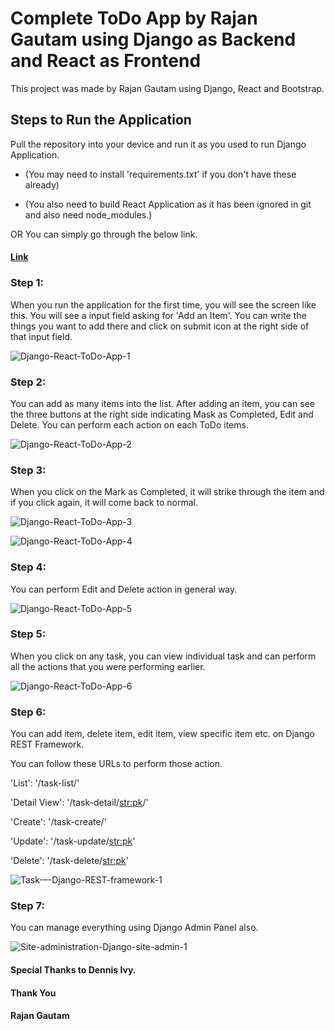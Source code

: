 # Complete ToDo App by Rajan Gautam using Django as Backend and React as Frontend

This project was made by Rajan Gautam using Django, React and Bootstrap.

## Steps to Run the Application

Pull the repository into your device and run it as you used to run Django Application.

-   (You may need to install 'requirements.txt' if you don't have these already)

-   (You also need to build React Application as it has been ignored in git and also need node_modules.)

OR You can simply go through the below link.

#### [Link](https://rgautam320-todo.herokuapp.com)

### Step 1:

When you run the application for the first time, you will see the screen like this. You will see a input field asking for 'Add an Item'. You can write the things you want to add there and click on submit icon at the right side of that input field.

![Django-React-ToDo-App-1](https://user-images.githubusercontent.com/71542496/117533030-0ed50300-b008-11eb-92ae-1ba00bc2471d.png)

### Step 2:

You can add as many items into the list. After adding an item, you can see the three buttons at the right side indicating Mask as Completed, Edit and Delete. You can perform each action on each ToDo items.

![Django-React-ToDo-App-2](https://user-images.githubusercontent.com/71542496/117566343-d3076f80-b0d3-11eb-9392-f75937f57ee0.png)

### Step 3:

When you click on the Mark as Completed, it will strike through the item and if you click again, it will come back to normal.

![Django-React-ToDo-App-3](https://user-images.githubusercontent.com/71542496/117566407-1bbf2880-b0d4-11eb-9597-bd44f39d6f90.png)

![Django-React-ToDo-App-4](https://user-images.githubusercontent.com/71542496/117566414-24affa00-b0d4-11eb-9410-484bec48e2f7.png)

### Step 4:

You can perform Edit and Delete action in general way.

![Django-React-ToDo-App-5](https://user-images.githubusercontent.com/71542496/117566445-4ad59a00-b0d4-11eb-89ee-18e915a5a8df.png)

### Step 5:

When you click on any task, you can view individual task and can perform all the actions that you were performing earlier.

![Django-React-ToDo-App-6](https://user-images.githubusercontent.com/71542496/117566506-925c2600-b0d4-11eb-963a-2b5e9299c8e4.png)

### Step 6:

You can add item, delete item, edit item, view specific item etc. on Django REST Framework.

You can follow these URLs to perform those action.

'List': '/task-list/'

'Detail View': '/task-detail/<str:pk>/'

'Create': '/task-create/'

'Update': '/task-update/<str:pk>'

'Delete': '/task-delete/<str:pk>'

![Task-–-Django-REST-framework-1](https://user-images.githubusercontent.com/71542496/117534009-409c9880-b00d-11eb-9bae-3f7ea2bc6a9e.png)

### Step 7:

You can manage everything using Django Admin Panel also.

![Site-administration-Django-site-admin-1](https://user-images.githubusercontent.com/71542496/117533304-b141b600-b009-11eb-9a0c-44b67268abb7.png)

#### Special Thanks to Dennis Ivy.

#### Thank You

#### Rajan Gautam
